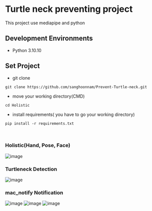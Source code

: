 # Turtle neck preventing project
 This project use mediapipe and python
   
## Development Environments
- Python 3.10.10
 
## Set Project

- git clone 

```
git clone https://github.com/sanghoonnam/Prevent-Turtle-neck.git
```

- move your working directory(CMD)
```
cd Holistic
```

- install requirements( you have to go your working directory)
```
pip install -r requirements.txt
```
<br>

### Holistic(Hand, Pose, Face)
![image](https://user-images.githubusercontent.com/82289435/175852096-8e1364a2-3769-411e-a1c2-77a103df5e91.png)

### Turtleneck Detection
![image](https://github.com/sanghoonnam/Prevent-Turtle-neck/assets/102405778/5b421035-45e4-4202-8dfc-95e5968f59c3)

### mac_notify Notification
![image](https://github.com/sanghoonnam/Prevent-Turtle-neck/assets/102405778/a7c9e522-7ed1-45c9-a951-8479a570e70e)
![image](https://github.com/sanghoonnam/Prevent-Turtle-neck/assets/102405778/19be36a7-90ce-42d3-9a9f-53f27b94314b)
![image](https://github.com/sanghoonnam/Prevent-Turtle-neck/assets/102405778/eb3622aa-6509-4792-a17b-e44fc6722b31)